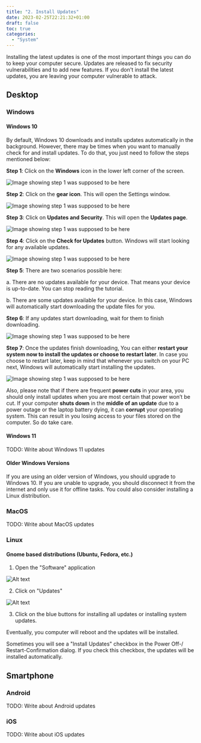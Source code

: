 ```yaml
---
title: "2. Install Updates"
date: 2023-02-25T22:21:32+01:00
draft: false
toc: true
categories:
  - "System"
---
```


Installing the latest updates is one of the most important things you can do to keep your computer secure. Updates are released to fix security vulnerabilities and to add new features. If you don't install the latest updates, you are leaving your computer vulnerable to attack.

## Desktop

### Windows

#### Windows 10

By default, Windows 10 downloads and installs updates automatically in the background. However, there may be times when you want to manually check for and install updates. To do that, you just need to follow the steps mentioned below:

**Step 1**: Click on the **Windows** icon in the lower left corner of the screen.

![Image showing step 1 was supposed to be here](installupdates/Windows_10_Update_1.PNG)

**Step 2**: Click on the **gear icon**. This will open the Settings window.

![Image showing step 1 was supposed to be here](installupdates/Windows_10_Update_2.png)

**Step 3**: Click on **Updates and Security**. This will open the **Updates page**.

![Image showing step 1 was supposed to be here](installupdates/Windows_10_Update_3.png)

**Step 4**: Click on the **Check for Updates** button. Windows will start looking for any available updates.

![Image showing step 1 was supposed to be here](installupdates/Windows_10_Update_4.png)

**Step 5**: There are two scenarios possible here:

  a.	There are no updates available for your device. That means your device is up-to-date. You can stop reading the tutorial.
 
  b.	There are some updates available for your device. In this case, Windows will automatically start downloading the update files for you.

**Step 6**: If any updates start downloading, wait for them to finish downloading.

![Image showing step 1 was supposed to be here](installupdates/Windows_10_Update_5.png)

**Step 7**: Once the updates finish downloading, You can either **restart your system now to install the updates or choose to restart later**. In case you choose to restart later, keep in mind that whenever you switch on your PC next, Windows will automatically start installing the updates.

![Image showing step 1 was supposed to be here](installupdates/Windows_10_Update_6.png)

Also, please note that if there are frequent **power cuts** in your area, you should only install updates when you are most certain that power won’t be cut. If your computer **shuts down** in the **middle of an update** due to a power outage or the laptop battery dying, it can **corrupt** your operating system. This can result in you losing access to your files stored on the computer. So do take care.

#### Windows 11

TODO: Write about Windows 11 updates

#### Older Windows Versions

If you are using an older version of Windows, you should upgrade to Windows 10. If you are unable to upgrade, you should disconnect it from the internet and only use it for offline tasks.
You could also consider installing a Linux distribution.

### MacOS

TODO: Write about MacOS updates

### Linux

#### Gnome based distributions (Ubuntu, Fedora, etc.)

1. Open the "Software" application

![Alt text](installupdates/Linux_Gnome_1_Software-App-Icon.png)

2. Click on "Updates"

![Alt text](installupdates/Linux_Gnome_2_Software-App-Updates.png)

3. Click on the blue buttons for installing all updates or installing system updates.

Eventually, you computer will reboot and the updates will be installed.

Sometimes you will see a "Install Updates" checkbox in the Power Off-/ Restart-Confirmation dialog. If you check this checkbox, the updates will be installed automatically.

## Smartphone

### Android

TODO: Write about Android updates

### iOS

TODO: Write about iOS updates
